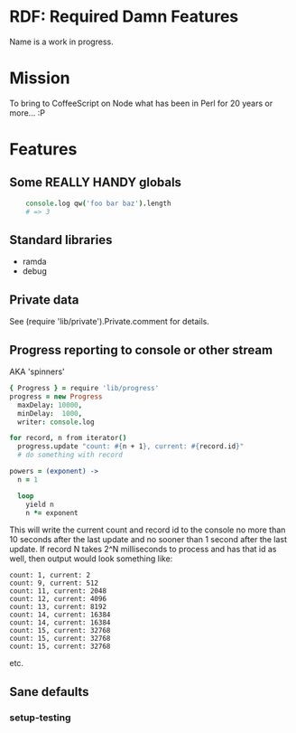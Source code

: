 # RDF: Required Damn Features

Name is a work in progress.

# Mission

To bring to CoffeeScript on Node what has been in Perl for 20 years or more...
:P

# Features

## Some REALLY HANDY globals

```coffee
    console.log qw('foo bar baz').length
    # => 3
```

## Standard libraries

- ramda
- debug

## Private data

See (require 'lib/private').Private.comment for details.

## Progress reporting to console or other stream

AKA 'spinners'

```coffee
{ Progress } = require 'lib/progress'
progress = new Progress
  maxDelay: 10000,
  minDelay:  1000,
  writer: console.log

for record, n from iterator()
  progress.update "count: #{n + 1}, current: #{record.id}"
  # do something with record

powers = (exponent) ->
  n = 1

  loop
    yield n
    n *= exponent
```

This will write the current count and record id to the console no more than 10
seconds after the last update and no sooner than 1 second after the last
update. If record N takes 2^N milliseconds to process and has that id as well,
then output would look something like:

    count: 1, current: 2
    count: 9, current: 512
    count: 11, current: 2048
    count: 12, current: 4096
    count: 13, current: 8192
    count: 14, current: 16384
    count: 14, current: 16384
    count: 15, current: 32768
    count: 15, current: 32768
    count: 15, current: 32768

etc.

## Sane defaults

### setup-testing
